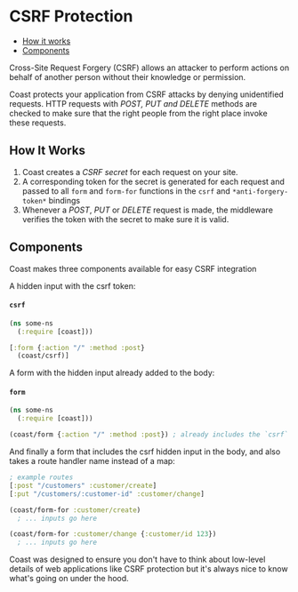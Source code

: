 # CSRF Protection

* [How it works](#user-content-how-it-works)
* [Components](#user-content-components)

Cross-Site Request Forgery (CSRF) allows an attacker to perform actions on behalf of another person without their knowledge or permission.

Coast protects your application from CSRF attacks by denying unidentified requests. HTTP requests with *POST, PUT and DELETE* methods are checked to make sure that the right people from the right place invoke these requests.

## How It Works

1. Coast creates a *CSRF secret* for each request on your site.
2. A corresponding token for the secret is generated for each request and passed to all `form` and `form-for` functions in the `csrf` and `*anti-forgery-token*` bindings
3. Whenever a *POST*, *PUT* or *DELETE* request is made, the middleware verifies the token with the secret to make sure it is valid.

## Components

Coast makes three components available for easy CSRF integration

A hidden input with the csrf token:

#### `csrf`

```clojure
(ns some-ns
  (:require [coast]))

[:form {:action "/" :method :post}
  (coast/csrf)]
```

A form with the hidden input already added to the body:

#### `form`

```clojure
(ns some-ns
  (:require [coast]))

(coast/form {:action "/" :method :post}) ; already includes the `csrf` part
```

And finally a form that includes the csrf hidden input in the body, and also takes a route handler name instead of a map:

```clojure
; example routes
[:post "/customers" :customer/create]
[:put "/customers/:customer-id" :customer/change]

(coast/form-for :customer/create)
  ; ... inputs go here

(coast/form-for :customer/change {:customer/id 123})
  ; ... inputs go here
```

Coast was designed to ensure you don't have to think about low-level details of web applications like CSRF protection but it's always nice to know what's going on under the hood.
